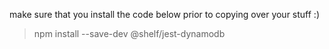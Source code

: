 make sure that you install the code below prior to copying over your stuff :)
> npm install --save-dev @shelf/jest-dynamodb
